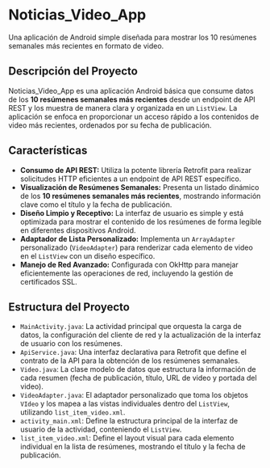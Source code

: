 # Noticias_Video_App

Una aplicación de Android simple diseñada para mostrar los 10 resúmenes semanales más recientes en formato de video.

## Descripción del Proyecto

 Noticias_Video_App es una aplicación Android básica que consume datos de los **10 resúmenes semanales más recientes** desde un endpoint de API REST y los muestra de manera clara y organizada en un `ListView`. La aplicación se enfoca en proporcionar un acceso rápido a los contenidos de video más recientes, ordenados por su fecha de publicación.

## Características

* **Consumo de API REST:** Utiliza la potente librería Retrofit para realizar solicitudes HTTP eficientes a un endpoint de API REST específico.
* **Visualización de Resúmenes Semanales:** Presenta un listado dinámico de los **10 resúmenes semanales más recientes**, mostrando información clave como el título y la fecha de publicación.
* **Diseño Limpio y Receptivo:** La interfaz de usuario es simple y está optimizada para mostrar el contenido de los resúmenes de forma legible en diferentes dispositivos Android.
* **Adaptador de Lista Personalizado:** Implementa un `ArrayAdapter` personalizado (`VideoAdapter`) para renderizar cada elemento de video en el `ListView` con un diseño específico.
* **Manejo de Red Avanzado:** Configurada con OkHttp para manejar eficientemente las operaciones de red, incluyendo la gestión de certificados SSL.

## Estructura del Proyecto

* `MainActivity.java`: La actividad principal que orquesta la carga de datos, la configuración del cliente de red y la actualización de la interfaz de usuario con los resúmenes.
* `ApiService.java`: Una interfaz declarativa para Retrofit que define el contrato de la API para la obtención de los resúmenes semanales.
* `Video.java`: La clase modelo de datos que estructura la información de cada resumen (fecha de publicación, título, URL de video y portada del video).
* `VideoAdapter.java`: El adaptador personalizado que toma los objetos `VIdeo` y los mapea a las vistas individuales dentro del `ListView`, utilizando `list_item_video.xml`.
* `activity_main.xml`: Define la estructura principal de la interfaz de usuario de la actividad, conteniendo el `ListView`.
* `list_item_video.xml`: Define el layout visual para cada elemento individual en la lista de resúmenes, mostrando el título y la fecha de publicación.


